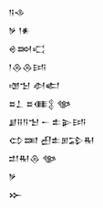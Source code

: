 <div class='block'>
<div class='line'>𒀀𒈾</div>
<div class='line'>𒃻 𒁹𒀭</div>
<div class='line'>𒄴𒇷𒄣</div>
<div class='line'>𒁹𒁲𒁲𒅀</div>
<div class='line'>𒌝𒈠 𒀠𒅗</div>
<div class='line'>𒊺𒁇 𒊺𒈪𒉭 𒀲</div>
<div class='line'>𒋗𒍝𒀀𒈠 𒀸 𒉺𒉌𒅀</div>
<div class='line'>𒌌𒌅 𒌷𒉺𒁳𒁉𒊑</div>
<div class='line'>𒄥𒊑𒁲 𒀲</div>
<div class='line'>𒃻</div>
<div class='line'>𒁍</div>
</div>